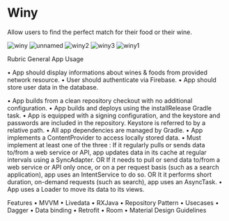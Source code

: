 # Winy

Allow users to find the perfect match for their food or their wine.

![winy](https://user-images.githubusercontent.com/35500199/65607328-35444880-df61-11e9-98e4-468776241637.jpg)
![unnamed](https://user-images.githubusercontent.com/35500199/65607329-35444880-df61-11e9-8494-e18f536fb3e7.jpg)
![winy2](https://user-images.githubusercontent.com/35500199/65607336-370e0c00-df61-11e9-9c9b-6af6bb1caebb.jpg)
![winy3](https://user-images.githubusercontent.com/35500199/65607338-37a6a280-df61-11e9-8d44-5bba1cc7f0d7.jpg)
![winy1](https://user-images.githubusercontent.com/35500199/65607339-37a6a280-df61-11e9-850a-fe1be0d7177b.jpg)

Rubric
General App Usage

• App should display informations about wines & foods from provided network resource. 
• User should authenticate via Firebase.
• App should store user data in the database.

•  App builds from a clean repository checkout with no additional configuration.
•   App builds and deploys using the installRelease Gradle task.
•    App is equipped with a signing configuration, and the keystore and passwords are included in the repository. Keystore is referred to by a relative path.
•    All app dependencies are managed by Gradle.
•   App implements a ContentProvider to access locally stored data.
•    Must implement at least one of the three : If it regularly pulls or sends data to/from a web service or API, app updates data in its cache at regular intervals using a SyncAdapter. OR If it needs to pull or send data to/from a web service or API only once, or on a per request basis (such as a search application), app uses an IntentService to do so. OR It it performs short duration, on-demand requests (such as search), app uses an AsyncTask.
•   App uses a Loader to move its data to its views.




Features
• MVVM
• Livedata
• RXJava
• Repository Pattern
• Usecases
• Dagger
• Data binding
• Retrofit
• Room
• Material Design Guidelines
